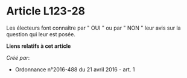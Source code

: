# Article L123-28

Les électeurs font connaître par " OUI " ou par " NON " leur avis sur la question qui leur est posée.

**Liens relatifs à cet article**

_Créé par_:

  - Ordonnance n°2016-488 du 21 avril 2016 - art. 1
